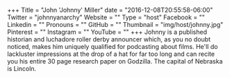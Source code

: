 +++
Title = "John 'Johnny' Miller"
date = "2016-12-08T20:55:58-06:00"
Twitter = "johnnyanarchy"
Website = ""
Type = "host"
Facebook = ""
Linkedin = ""
Pronouns = ""
GitHub = ""
Thumbnail = "img/host/johnny.jpg"
Pinterest = ""
Instagram = ""
YouTube = ""
+++
Johnny is a published historian and luchadore roller derby announcer which, as you no doubt noticed, makes him uniquely qualified for podcasting about films. He'll do lackluster impressions at the drop of a hat for far too long and can recite you his entire 30 page research paper on Godzilla. The capital of Nebraska is Lincoln.